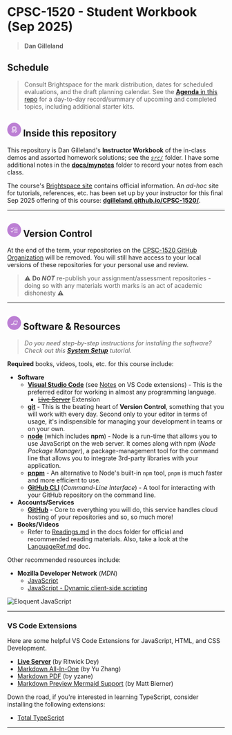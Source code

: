 # CPSC-1520 - **Student Workbook** (Sep 2025)

> **Dan Gilleland**

## Schedule

> Consult Brightspace for the mark distribution, dates for scheduled evaluations, and the draft planning calendar. See the [**Agenda** in this repo](./Agenda.md) for a day-to-day record/summary of upcoming and completed topics, including additional starter kits.

## ![Inside This Repo](./docs/images/level.png) Inside this repository

This repository is Dan Gilleland's **Instructor Workbook** of the in-class demos and assorted homework solutions; see the [*`src/`*](./src/ReadMe.md) folder. I have some additional notes in the [**docs/mynotes**](./docs/mynotes/ReadMe.md) folder to record your notes from each class.

The course's [Brightspace site](https://lms.nait.ca/d2l/home) contains official information. An *ad-hoc* site for tutorials, references, etc. has been set up by your instructor for this final Sep 2025 offering of this course: [**dgilleland.github.io/CPSC-1520/**](https://dgilleland.github.io/CPSC-1520/).

----

## ![Version Control](./docs/images/tasks.png) Version Control

At the end of the term, your repositories on the [CPSC-1520 GitHub Organization](https://github.com/CPSC-1520) will be removed. You will still have access to your local versions of these repositories for your personal use and review.

> :warning: **Do *NOT*** re-publish your assignment/assessment repositories - doing so with any materials worth marks is an act of academic dishonesty :warning:

----

## ![Software et.al.](./docs/images/code.png) Software & Resources

> *Do you need step-by-step instructions for installing the software? Check out this [**System Setup**](https://dgilleland.github.io/CPSC-1520/tutorials/0010/) tutorial.*

**Required** books, videos, tools, etc. for this course include:

- **Software**
  - [**Visual Studio Code**](https://code.visualstudio.com) (see [Notes](#vs-code-extensions) on VS Code extensions) - This is the preferred editor for working in almost any programming language.
    - [~~Live Server~~](https://marketplace.visualstudio.com/items?itemName=ritwickdey.LiveServer) Extension
  - [**git**](https://git-scm.com/downloads) - This is the beating heart of **Version Control**, something that you will work with every day. Second only to your editor in terms of usage, it's indispensible for managing your development in teams or on your own.
  - [**node**](https://nodejs.org/en/download/) (which includes **npm**) - Node is a run-time that allows you to use JavaScript on the web server. It comes along with npm (*Node Package Manager*), a package-management tool for the command line that allows you to integrate 3rd-party libraries with your application.
  - [**pnpm**](https://pnpm.io) - An alternative to Node's built-in `npm` tool, `pnpm` is much faster and more efficient to use.
  - [**GitHub CLI**](https://cli.github.com/) (*Command-Line Interface*) - A tool for interacting with your GitHub repository on the command line.
- **Accounts/Services**
  - [**GitHub**](https://github.com) - Core to everything you will do, this service handles cloud hosting of your repositories and so, so much more!
- **Books/Videos**
  - Refer to [Readings.md](./docs/Readings.md) in the docs folder for official and recommended reading materials. Also, take a look at the [LanguageRef.md](./docs/LanguageRef.md) doc.

Other recommended resources include:

- **Mozilla Developer Network** (*MDN*)
  - [JavaScript](https://developer.mozilla.org/en-US/docs/Web/JavaScript)
  - [JavaScript - Dynamic client-side scripting](https://developer.mozilla.org/en-US/docs/Learn/JavaScript)

![Eloquent JavaScript](https://eloquentjavascript.net/img/cover.jpg)

----

### VS Code Extensions

Here are some helpful VS Code Extensions for JavaScript, HTML, and CSS Development.

- [**Live Server**](https://marketplace.visualstudio.com/items?itemName=ritwickdey.LiveServer) (by Ritwick Dey)
- [Markdown All-In-One](https://marketplace.visualstudio.com/items?itemName=yzhang.markdown-all-in-one) (by Yu Zhang)
- [Markdown PDF](https://marketplace.visualstudio.com/items?itemName=yzane.markdown-pdf) (by yzane)
- [Markdown Preview Mermaid Support](https://marketplace.visualstudio.com/items?itemName=bierner.markdown-mermaid) (by Matt Bierner)

Down the road, if you're interested in learning TypeScript, consider installing the following extensions:

- [Total TypeScript](https://marketplace.visualstudio.com/items?itemName=mattpocock.ts-error-translator)

----

